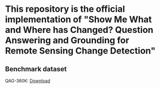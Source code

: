 # This repository is the official implementation of "Show Me What and Where has Changed? Question Answering and Grounding for Remote Sensing Change Detection"

## Benchmark dataset
QAG-360K: [Download](https://drive.google.com/drive/folders/1EiOJNr8bde7apUQwqoN6cjXWKxIz7QdI?usp=sharing)
